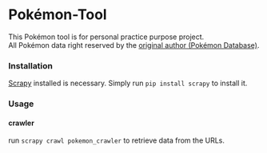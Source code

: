 # Pokémon-Tool
This Pokémon tool is for personal practice purpose project.<br/>
All Pokémon data right reserved by the [original author (Pokémon Database)](http://pokemondb.net/).

### Installation
[Scrapy](http://scrapy.org/) installed is necessary. Simply run `pip install scrapy` to install it.

### Usage

#### crawler
run `scrapy crawl pokemon_crawler` to retrieve data from the URLs.
